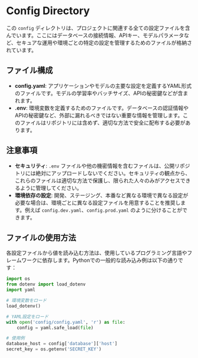# Config Directory

この `config` ディレクトリは、プロジェクトに関連する全ての設定ファイルを含んでいます。ここにはデータベースの接続情報、APIキー、モデルパラメータなど、セキュアな運用や環境ごとの特定の設定を管理するためのファイルが格納されています。

## ファイル構成

- **config.yaml**: アプリケーションやモデルの主要な設定を定義するYAML形式のファイルです。モデルの学習率やバッチサイズ、APIの秘密鍵などが含まれます。
- **.env**: 環境変数を定義するためのファイルです。データベースの認証情報やAPIの秘密鍵など、外部に漏れるべきではない重要な情報を管理します。このファイルはリポジトリには含めず、適切な方法で安全に配布する必要があります。

## 注意事項

- **セキュリティ**: `.env` ファイルや他の機密情報を含むファイルは、公開リポジトリには絶対にアップロードしないでください。セキュリティの観点から、これらのファイルは適切な方法で保護し、限られた人々のみがアクセスできるように管理してください。
- **環境依存の設定**: 開発、ステージング、本番など異なる環境で異なる設定が必要な場合は、環境ごとに異なる設定ファイルを用意することを推奨します。例えば `config.dev.yaml`、`config.prod.yaml` のように分けることができます。

## ファイルの使用方法

各設定ファイルから値を読み込む方法は、使用しているプログラミング言語やフレームワークに依存します。Pythonでの一般的な読み込み例は以下の通りです：

```python
import os
from dotenv import load_dotenv
import yaml

# 環境変数をロード
load_dotenv()

# YAML設定をロード
with open('config/config.yaml', 'r') as file:
    config = yaml.safe_load(file)

# 使用例
database_host = config['database']['host']
secret_key = os.getenv('SECRET_KEY')
```